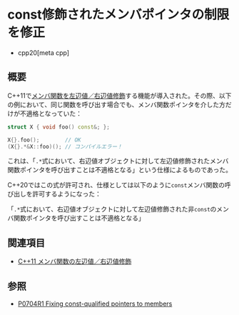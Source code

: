 # const修飾されたメンバポインタの制限を修正
* cpp20[meta cpp]

## 概要
C++11で[メンバ関数を左辺値／右辺値修飾](/lang/cpp11/ref_qualifier_for_this.md)する機能が導入された。その際、以下の例において、同じ関数を呼び出す場合でも、メンバ関数ポインタを介した方だけが不適格となっていた：

```cpp
struct X { void foo() const&; };

X{}.foo();        // OK
(X{}.*&X::foo)(); // コンパイルエラー！
```

これは、「`.*`式において、右辺値オブジェクトに対して左辺値修飾されたメンバ関数ポインタを呼び出すことは不適格となる」という仕様によるものであった。

C++20ではこの式が許可され、仕様としては以下のように`const`メンバ関数の呼び出しを許可するようになった：

「`.*`式において、右辺値オブジェクトに対して左辺値修飾された非`const`のメンバ関数ポインタを呼び出すことは不適格となる」


## 関連項目
- [C++11 メンバ関数の左辺値／右辺値修飾](/lang/cpp11/ref_qualifier_for_this.md)


## 参照
- [P0704R1 Fixing const-qualified pointers to members](http://www.open-std.org/jtc1/sc22/wg21/docs/papers/2017/p0704r1.html)
